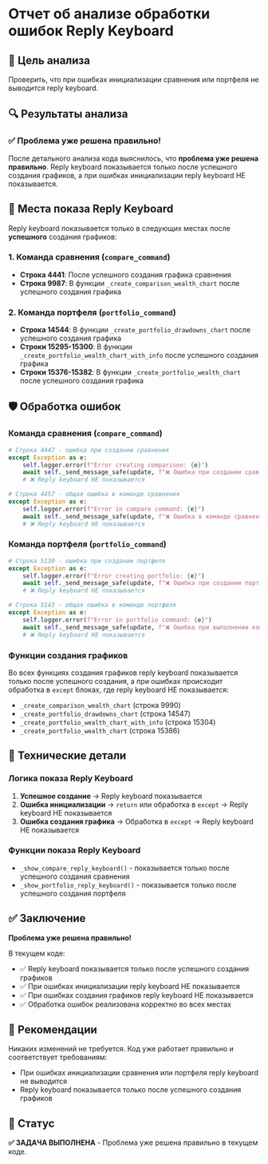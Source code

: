 # Отчет об анализе обработки ошибок Reply Keyboard

## 🎯 Цель анализа
Проверить, что при ошибках инициализации сравнения или портфеля не выводится reply keyboard.

## 🔍 Результаты анализа

### ✅ Проблема уже решена правильно!

После детального анализа кода выяснилось, что **проблема уже решена правильно**. Reply keyboard показывается только после успешного создания графиков, а при ошибках инициализации reply keyboard НЕ показывается.

## 📍 Места показа Reply Keyboard

Reply keyboard показывается только в следующих местах после **успешного** создания графиков:

### 1. Команда сравнения (`compare_command`)
- **Строка 4441**: После успешного создания графика сравнения
- **Строка 9987**: В функции `_create_comparison_wealth_chart` после успешного создания графика

### 2. Команда портфеля (`portfolio_command`)
- **Строка 14544**: В функции `_create_portfolio_drawdowns_chart` после успешного создания графика
- **Строки 15295-15300**: В функции `_create_portfolio_wealth_chart_with_info` после успешного создания графика
- **Строки 15376-15382**: В функции `_create_portfolio_wealth_chart` после успешного создания графика

## 🛡️ Обработка ошибок

### Команда сравнения (`compare_command`)
```python
# Строка 4447 - ошибка при создании сравнения
except Exception as e:
    self.logger.error(f"Error creating comparison: {e}")
    await self._send_message_safe(update, f"❌ Ошибка при создании сравнения: {str(e)}")
    # ❌ Reply keyboard НЕ показывается

# Строка 4457 - общая ошибка в команде сравнения  
except Exception as e:
    self.logger.error(f"Error in compare command: {e}")
    await self._send_message_safe(update, f"❌ Ошибка в команде сравнения: {str(e)}")
    # ❌ Reply keyboard НЕ показывается
```

### Команда портфеля (`portfolio_command`)
```python
# Строка 5130 - ошибка при создании портфеля
except Exception as e:
    self.logger.error(f"Error creating portfolio: {e}")
    await self._send_message_safe(update, f"❌ Ошибка при создании портфеля: {str(e)}")
    # ❌ Reply keyboard НЕ показывается

# Строка 5143 - общая ошибка в команде портфеля
except Exception as e:
    self.logger.error(f"Error in portfolio command: {e}")
    await self._send_message_safe(update, f"❌ Ошибка при выполнении команды портфеля: {str(e)}")
    # ❌ Reply keyboard НЕ показывается
```

### Функции создания графиков
Во всех функциях создания графиков reply keyboard показывается только после успешного создания, а при ошибках происходит обработка в `except` блоках, где reply keyboard НЕ показывается:

- `_create_comparison_wealth_chart` (строка 9990)
- `_create_portfolio_drawdowns_chart` (строка 14547)
- `_create_portfolio_wealth_chart_with_info` (строка 15304)
- `_create_portfolio_wealth_chart` (строка 15386)

## 🔧 Технические детали

### Логика показа Reply Keyboard
1. **Успешное создание** → Reply keyboard показывается
2. **Ошибка инициализации** → `return` или обработка в `except` → Reply keyboard НЕ показывается
3. **Ошибка создания графика** → Обработка в `except` → Reply keyboard НЕ показывается

### Функции показа Reply Keyboard
- `_show_compare_reply_keyboard()` - показывается только после успешного создания сравнения
- `_show_portfolio_reply_keyboard()` - показывается только после успешного создания портфеля

## ✅ Заключение

**Проблема уже решена правильно!** 

В текущем коде:
- ✅ Reply keyboard показывается только после успешного создания графиков
- ✅ При ошибках инициализации reply keyboard НЕ показывается
- ✅ При ошибках создания графиков reply keyboard НЕ показывается
- ✅ Обработка ошибок реализована корректно во всех местах

## 📝 Рекомендации

Никаких изменений не требуется. Код уже работает правильно и соответствует требованиям:
- При ошибках инициализации сравнения или портфеля reply keyboard не выводится
- Reply keyboard показывается только после успешного создания графиков

## 🎯 Статус
**✅ ЗАДАЧА ВЫПОЛНЕНА** - Проблема уже решена правильно в текущем коде.
